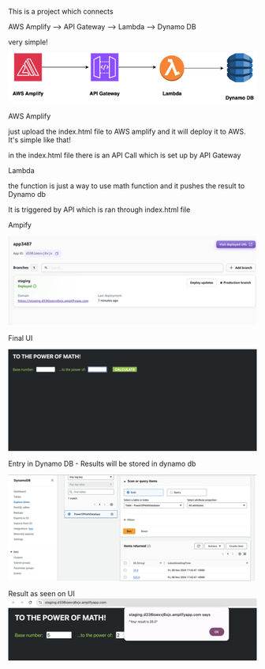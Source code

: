This is a project which connects 

AWS Amplify --> API Gateway --> Lambda --> Dynamo DB

very simple!


![AWS Architecture](images/aws.drawio.png)



AWS Amplify

just upload the index.html file to AWS amplify and it will deploy it to AWS. It's simple like that!


in the index.html file there is an API Call which is set up by API Gateway




Lambda 

the function is just a way to use math function and it pushes the result to Dynamo db

It is triggered by API which is ran through index.html file


Ampify 

![AWS Amplify](images/Amplify.png)

Final UI

![UI](images/UI.png)

Entry in Dynamo DB - Results will be stored in dynamo db 

![DynamoDB](images/DynamoDB.png)

Result as seen on UI
![Result](images/result.png)
